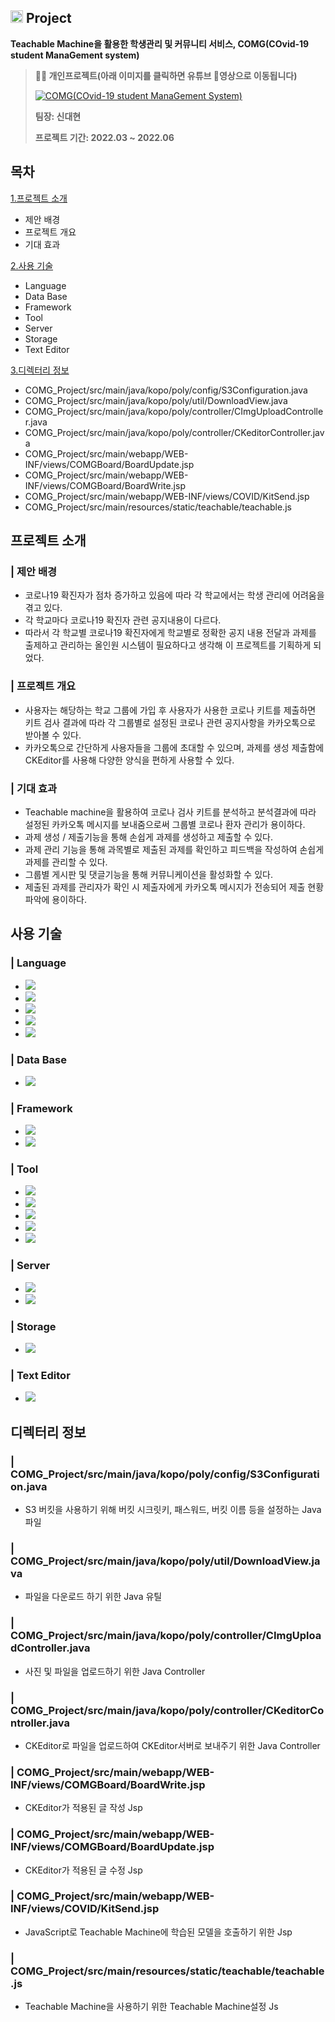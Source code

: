 ## <img width=20px src=https://user-images.githubusercontent.com/42789819/115147514-42221300-a096-11eb-9526-a68b8094f79c.png>  Project
**Teachable Machine을 활용한 학생관리 및 커뮤니티 서비스, COMG(COvid-19 student ManaGement system)**

> **👨‍🏫  개인프로젝트(아래 이미지를 클릭하면 유튜브 📼영상으로 이동됩니다)**
> 
> [![COMG(COvid-19 student ManaGement System)](https://user-images.githubusercontent.com/80372103/182903943-9c9fb79e-f281-40ec-b735-4c05c305a2d2.png)](https://youtu.be/ZaGxmUL0TSk)
> 
> **팀장: 신대현**  
> 
> **프로젝트 기간: 2022.03 ~ 2022.06**  
## 목차
[1.프로젝트 소개](#프로젝트-소개)
* 제안 배경
* 프로젝트 개요
* 기대 효과
  
[2.사용 기술](#사용-)
*  Language
*  Data Base
*  Framework
*  Tool
*  Server
*  Storage
*  Text Editor
  
[3.디렉터리 정보](#디렉터리-정보)
* COMG_Project/src/main/java/kopo/poly/config/S3Configuration.java
* COMG_Project/src/main/java/kopo/poly/util/DownloadView.java
* COMG_Project/src/main/java/kopo/poly/controller/CImgUploadController.java
* COMG_Project/src/main/java/kopo/poly/controller/CKeditorController.java
* COMG_Project/src/main/webapp/WEB-INF/views/COMGBoard/BoardUpdate.jsp
* COMG_Project/src/main/webapp/WEB-INF/views/COMGBoard/BoardWrite.jsp
* COMG_Project/src/main/webapp/WEB-INF/views/COVID/KitSend.jsp
* COMG_Project/src/main/resources/static/teachable/teachable.js<br>
  

## 프로젝트 소개
### | 제안 배경
* 코로나19 확진자가 점차 증가하고 있음에 따라 각 학교에서는 학생 관리에 어려움을 겪고 있다.
* 각 학교마다 코로나19 확진자 관련 공지내용이 다르다.
* 따라서 각 학교별 코로나19 확진자에게 학교별로 정확한 공지 내용 전달과 과제를 출제하고 관리하는 올인원 시스템이 필요하다고 생각해 이 프로젝트를 기획하게 되었다.  
### | 프로젝트 개요
* 사용자는 해당하는 학교 그룹에 가입 후 사용자가 사용한 코로나 키트를 제출하면 키트 검사 결과에 따라 각 그룹별로 설정된 코로나 관련 공지사항을 카카오톡으로 받아볼 수 있다.
* 카카오톡으로 간단하게 사용자들을 그룹에 초대할 수 있으며, 과제를 생성 제출함에 CKEditor를 사용해 다양한 양식을 편하게 사용할 수 있다. 
### | 기대 효과
* Teachable machine을 활용하여 코로나 검사 키트를 분석하고 분석결과에 따라 설정된 카카오톡 메시지를 보내줌으로써 그룹별 코로나 환자 관리가 용이하다.
* 과제 생성 / 제출기능을 통해 손쉽게 과제를 생성하고 제출할 수 있다.
* 과제 관리 기능을 통해 과목별로 제출된 과제를 확인하고 피드백을 작성하여 손쉽게 과제를 관리할 수 있다.
* 그룹별 게시판 및 댓글기능을 통해 커뮤니케이션을 활성화할 수 있다.
* 제출된 과제를 관리자가 확인 시 제출자에게 카카오톡 메시지가 전송되어 제출 현황 파악에 용이하다.
## 사용 기술
### | Language 
* <img src="https://img.shields.io/badge/Java-색코드?style=for-the-badge&logo=이미지 이름&logoColor=white">
* <img src="https://img.shields.io/badge/Python-3776AB?style=for-the-badge&logo=Python&logoColor=white"> 
* <img src="https://img.shields.io/badge/JavaScript-F7DF1E?style=for-the-badge&logo=JavaScript&logoColor=white">
* <img src="https://img.shields.io/badge/Css3-1572B6?style=for-the-badge&logo=CSS3&logoColor=white"> 
* <img src="https://img.shields.io/badge/Html5-E34F26?style=for-the-badge&logo=HTML5&logoColor=white">
### | Data Base
* <img src="https://img.shields.io/badge/MariaDB-003545?style=for-the-badge&logo=MariaDB&logoColor=white">
### | Framework
* <img src="https://img.shields.io/badge/Spring Boot-6DB33F?style=for-the-badge&logo=Spring Boot&logoColor=white">
* <img src="https://img.shields.io/badge/Flask-000000?style=for-the-badge&logo=Flask&logoColor=white"><br> 
### | Tool
* <img src="https://img.shields.io/badge/IntelliJ-000000?style=for-the-badge&logo=IntelliJ IDEA&logoColor=white"> 
* <img src="https://img.shields.io/badge/PyCharm-000000?style=for-the-badge&logo=PyCharm&logoColor=white"> 
* <img src="https://img.shields.io/badge/Git Hub-181717?style=for-the-badge&logo=GitHub&logoColor=white"> 
* <img src="https://img.shields.io/badge/Git Kraken-179287?style=for-the-badge&logo=GitKraken&logoColor=white">
* <img src="https://img.shields.io/badge/Data Grip-000000?style=for-the-badge&logo=DataGrip&logoColor=white">
### | Server
* <img src="https://img.shields.io/badge/Apache Tomcat-F8DC75?style=for-the-badge&logo=Apache Tomcat&logoColor=white">
* <img src="https://img.shields.io/badge/Amazon EC2-FF9900?style=for-the-badge&logo=Amazon EC2&logoColor=white">
### | Storage
* <img src="https://img.shields.io/badge/Amazon S3-569A31?style=for-the-badge&logo=Amazon S3&logoColor=white">
### | Text Editor
* <img src="https://img.shields.io/badge/CKEditor 4-0287D0?style=for-the-badge&logo=CKEditor 4&logoColor=white">
## 디렉터리 정보
### | COMG_Project/src/main/java/kopo/poly/config/S3Configuration.java
* S3 버킷을 사용하기 위해 버킷 시크릿키, 패스워드, 버킷 이름 등을 설정하는 Java파일
### | COMG_Project/src/main/java/kopo/poly/util/DownloadView.java
* 파일을 다운로드 하기 위한 Java 유틸
### | COMG_Project/src/main/java/kopo/poly/controller/CImgUploadController.java
* 사진 및 파일을 업로드하기 위한 Java Controller
### | COMG_Project/src/main/java/kopo/poly/controller/CKeditorController.java
* CKEditor로 파일을 업로드하여 CKEditor서버로 보내주기 위한 Java Controller
### | COMG_Project/src/main/webapp/WEB-INF/views/COMGBoard/BoardWrite.jsp
* CKEditor가 적용된 글 작성 Jsp
### | COMG_Project/src/main/webapp/WEB-INF/views/COMGBoard/BoardUpdate.jsp
* CKEditor가 적용된 글 수정 Jsp
### | COMG_Project/src/main/webapp/WEB-INF/views/COVID/KitSend.jsp
* JavaScript로 Teachable Machine에 학습된 모델을 호출하기 위한 Jsp
### | COMG_Project/src/main/resources/static/teachable/teachable.js
* Teachable Machine을 사용하기 위한 Teachable Machine설정 Js
